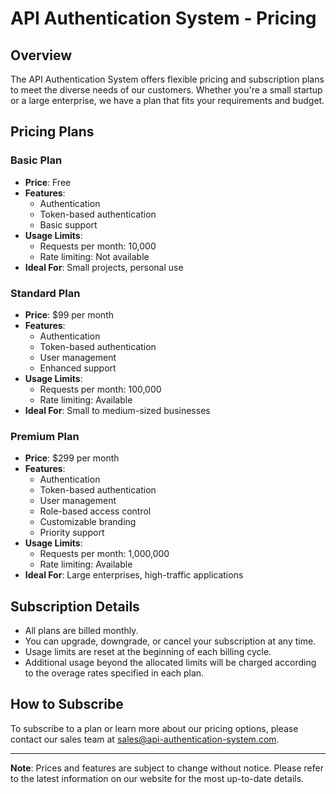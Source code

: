 # API Authentication System - Pricing

## Overview

The API Authentication System offers flexible pricing and subscription plans to meet the diverse needs of our customers. Whether you're a small startup or a large enterprise, we have a plan that fits your requirements and budget.

## Pricing Plans

### Basic Plan

- **Price**: Free
- **Features**:
  - Authentication
  - Token-based authentication
  - Basic support
- **Usage Limits**:
  - Requests per month: 10,000
  - Rate limiting: Not available
- **Ideal For**: Small projects, personal use

### Standard Plan

- **Price**: $99 per month
- **Features**:
  - Authentication
  - Token-based authentication
  - User management
  - Enhanced support
- **Usage Limits**:
  - Requests per month: 100,000
  - Rate limiting: Available
- **Ideal For**: Small to medium-sized businesses

### Premium Plan

- **Price**: $299 per month
- **Features**:
  - Authentication
  - Token-based authentication
  - User management
  - Role-based access control
  - Customizable branding
  - Priority support
- **Usage Limits**:
  - Requests per month: 1,000,000
  - Rate limiting: Available
- **Ideal For**: Large enterprises, high-traffic applications

## Subscription Details

- All plans are billed monthly.
- You can upgrade, downgrade, or cancel your subscription at any time.
- Usage limits are reset at the beginning of each billing cycle.
- Additional usage beyond the allocated limits will be charged according to the overage rates specified in each plan.

## How to Subscribe

To subscribe to a plan or learn more about our pricing options, please contact our sales team at [sales@api-authentication-system.com](mailto:sales@api-authentication-system.com).

---

**Note**: Prices and features are subject to change without notice. Please refer to the latest information on our website for the most up-to-date details.
